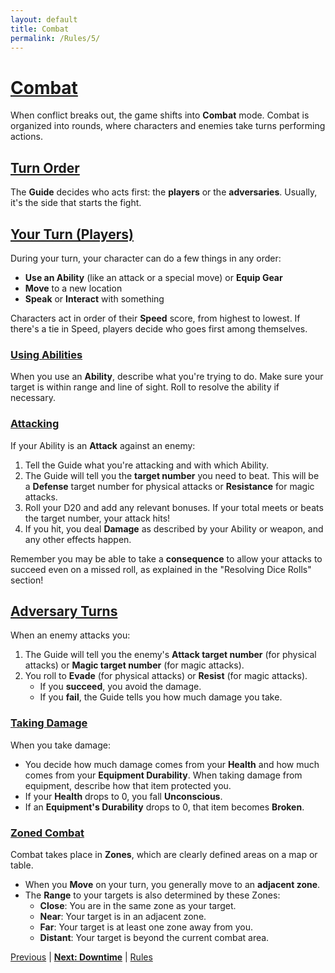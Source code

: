 ```yaml
---
layout: default
title: Combat
permalink: /Rules/5/
---
```

# [Combat](#combat)
When conflict breaks out, the game shifts into **Combat** mode. Combat is organized into rounds, where characters and enemies take turns performing actions.
## [Turn Order](#turn-order)
The **Guide** decides who acts first: the **players** or the **adversaries**. Usually, it's the side that starts the fight.

## [Your Turn (Players)](#heroes-turn)
During your turn, your character can do a few things in any order:
- **Use an Ability** (like an attack or a special move) or **Equip Gear**
- **Move** to a new location
- **Speak** or **Interact** with something

Characters act in order of their **Speed** score, from highest to lowest. If there's a tie in Speed, players decide who goes first among themselves.

### [Using Abilities](#use-an-ability)
When you use an **Ability**, describe what you're trying to do. Make sure your target is within range and line of sight. Roll to resolve the ability if necessary.

### [Attacking](#attacking)
If your Ability is an **Attack** against an enemy:
1. Tell the Guide what you're attacking and with which Ability.
2. The Guide will tell you the **target number** you need to beat. This will be a **Defense** target number for physical attacks or **Resistance** for magic attacks.
3. Roll your D20 and add any relevant bonuses. If your total meets or beats the target number, your attack hits!
4. If you hit, you deal **Damage** as described by your Ability or weapon, and any other effects happen.

Remember you may be able to take a **consequence** to allow your attacks to succeed even on a missed roll, as explained in the "Resolving Dice Rolls" section!
## [Adversary Turns](#enemy-turn)
When an enemy attacks you:
1. The Guide will tell you the enemy's **Attack target number** (for physical attacks) or **Magic target number** (for magic attacks).
2. You roll to **Evade** (for physical attacks) or **Resist** (for magic attacks).
    - If you **succeed**, you avoid the damage.
    - If you **fail**, the Guide tells you how much damage you take.

### [Taking Damage](#taking-damage)
When you take damage:
- You decide how much damage comes from your **Health** and how much comes from your **Equipment Durability**. When taking damage from equipment, describe how that item protected you.
- If your **Health** drops to 0, you fall **Unconscious**.
- If an **Equipment's Durability** drops to 0, that item becomes **Broken**.

### [Zoned Combat](#zoned-combat)
Combat takes place in **Zones**, which are clearly defined areas on a map or table.
- When you **Move** on your turn, you generally move to an **adjacent zone**.
- The **Range** to your targets is also determined by these Zones:
    - **Close**: You are in the same zone as your target.
    - **Near**: Your target is in an adjacent zone.
    - **Far**: Your target is at least one zone away from you.
    - **Distant**: Your target is beyond the current combat area.

[Previous]({{site.baseurl}}/Rules/4/#flow-of-the-game) | **[Next: Downtime]({{site.baseurl}}/Rules/6/)** | [Rules]({{site.baseurl}}/Rules/Index/#rules)